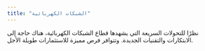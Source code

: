 ```yaml
---
title: "الشبكات الكهربائية"
---
```

نظرًا للتحولات السريعة التي يشهدها قطاع الشبكات الكهربائية، هناك حاجة إلى الابتكارات والتقنيات الجديدة. وتتوافر فرص مميزة للاستثمارات طويلة الأجل.
